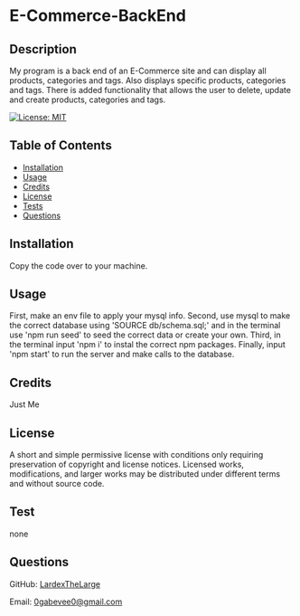 # E-Commerce-BackEnd

## Description

My program is a back end of an E-Commerce site and can display all products, categories and tags. Also displays specific products, categories and tags. There is added functionality that allows the user to delete, update and create products, categories and tags.

[![License: MIT](https://img.shields.io/badge/License-MIT-yellow.svg)](https://opensource.org/licenses/MIT)

## Table of Contents

- [Installation](#installation)
- [Usage](#usage)
- [Credits](#credits)
- [License](#license)
- [Tests](#test)
- [Questions](#questions)

## Installation

Copy the code over to your machine.

## Usage

First, make an env file to apply your mysql info. Second, use mysql to make the correct database using 'SOURCE db/schema.sql;' and in the terminal use 'npm run seed' to seed the correct data or create your own. Third, in the terminal input 'npm i' to instal the correct npm packages. Finally, input 'npm start' to run the server and make calls to the database.

## Credits

Just Me

## License

A short and simple permissive license with conditions only requiring preservation of copyright and license notices. Licensed works, modifications, and larger works may be distributed under different terms and without source code.

## Test

none

## Questions

GitHub: [LardexTheLarge](https://github.com/LardexTheLarge)

Email: 0gabevee0@gmail.com
